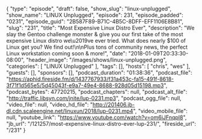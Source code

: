 {
  "type": "episode",
  "draft": false,
  "show_slug": "linux-unplugged",
  "show_name": "LINUX Unplugged",
  "episode": 231,
  "episode_padded": "0231",
  "episode_guid": "2B587F89-B71C-4B5C-8DFF-EFF1106E8B81",
  "slug": "231",
  "title": "Most Expensive Linux Distro Ever",
  "description": "We slay the Gentoo challenge monster & give you our first take of the most expensive Linux distro we\u2019ve ever tried. What does nearly $100 of Linux get you? We find out!\n\nPlus tons of community news, the perfect Linux workstation coming soon & more!",
  "date": "2018-01-09T20:33:30-08:00",
  "header_image": "/images/shows/linux-unplugged.png",
  "categories": [
    "LINUX Unplugged"
  ],
  "tags": [],
  "hosts": [
    "chris",
    "wes"
  ],
  "guests": [],
  "sponsors": [],
  "podcast_duration": "01:38:36",
  "podcast_file": "https://aphid.fireside.fm/d/1437767933/f31a453c-fa15-491f-8618-3f71f1d565e5/5d45043f-e9a7-49e4-8688-928d05d15198.mp3",
  "podcast_bytes": 47720215,
  "podcast_chapters": null,
  "podcast_alt_file": "http://traffic.libsyn.com/jnite/lup-0231.mp3",
  "podcast_ogg_file": null,
  "video_file": null,
  "video_hd_file": "http://201406.jb-dl.cdn.scaleengine.net/linuxun/2018/lup-0231.mp4",
  "video_mobile_file": null,
  "youtube_link": "https://www.youtube.com/watch?v=om6iJFnqpI8",
  "jb_url": "/121257/most-expensive-linux-distro-ever-lup-231/",
  "fireside_url": "/231"
}

